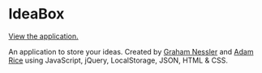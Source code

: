 # IdeaBox

[View the application.](https://adam-rice.github.io/IdeaBox/)

An application to store your ideas. Created by [Graham Nessler](https://github.com/gness1804) and [Adam Rice](https://github.com/adam-rice) using JavaScript, jQuery, LocalStorage, JSON, HTML & CSS.
